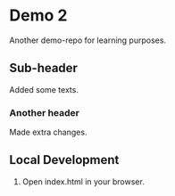# Demo 2

Another demo-repo for learning purposes.

## Sub-header

Added some texts.


### Another header

Made extra changes.


## Local Development

1. Open index.html in your browser.